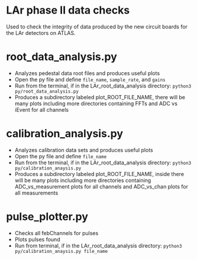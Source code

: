 # LAr phase II data checks
Used to check the integrity of data produced by the new circuit boards for the LAr detectors on ATLAS.

# root_data_analysis.py
- Analyzes pedestal data root files and produces useful plots
- Open the py file and define `file_name`, `sample_rate`, and `gains`
- Run from the terminal, if in the LAr_root_data_analysis directory: `python3 py/root_data_analysis.py`
- Produces a subdirectory labeled plot_ROOT_FILE_NAME, there will be many plots including more directories containing FFTs and ADC vs iEvent for all channels

# calibration_analysis.py
- Analyzes calibration data sets and produces useful plots
- Open the py file and define `file_name`
- Run from the terminal, if in the LAr_root_data_analysis directory: `python3 py/calibration_anaysis.py`
- Produces a subdirectory labeled plot_ROOT_FILE_NAME, inside there will be many plots including more directories containing ADC_vs_measurement plots for all channels and ADC_vs_chan plots for all measurements

# pulse_plotter.py
- Checks all febChannels for pulses
- Plots pulses found
- Run from terminal, if in the LAr_root_data_analysis directory: `python3 py/calibration_anaysis.py file_name`

